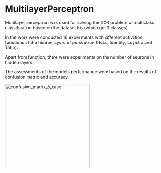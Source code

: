 # MultilayerPerceptron

Multilayer perceptron was used for solving the XOR problem of multiclass classification based on the dataset Iris (which got 3 classes).

In the work were conducted 16 experiments with different activation functions of the hidden layers of perceptron (ReLu, Identity, Logistic and Tahn).

Apart from function, there were experiments on the number of neurons in hidden layers. 

The assessments of the models performance were based on the results of confusion matrix and accuracy.

<img width="276" alt="confusion_matrix_6_case" src="https://github.com/user-attachments/assets/bab8984b-8657-4ae1-915e-fb0213868ceb" />

